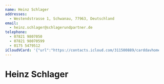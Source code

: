 ```yaml
---
name: Heinz Schlager
addresses:
  - Westendstrasse 1, Schwanau, 77963, Deutschland
email:
  - heinz.schlager@schlagerundpartner.de
telephone:
  - 07821 9807050
  - 07821 98070599
  - 0175 5479512
iCloudVCard: '{"url":"https://contacts.icloud.com/311500889/carddavhome/card/0E633DF4-69C4-41F6-A977-C72AACDC9485.vcf","etag":"\"kmfh9y94\"","data":"BEGIN:VCARD\r\nVERSION:3.0\r\nFN:\r\nN:Schlager;Heinz;;;\r\nUID:37B2F2B5-4033-4768-995C-AE578AC93E2C\r\nADR:;;Westendstrasse 1;Schwanau;;77963;Deutschland;\r\nPRODID:-//Apple Inc.//iOS 10.2.1//EN\r\nREV:2025-04-03T22:17:30Z\r\nORG:;\r\nEMAIL:heinz.schlager@schlagerundpartner.de\r\nTEL:07821 9807050\r\nTEL:07821 98070599\r\nTEL:0175 5479512\r\nEND:VCARD"}'
---
```

# Heinz Schlager